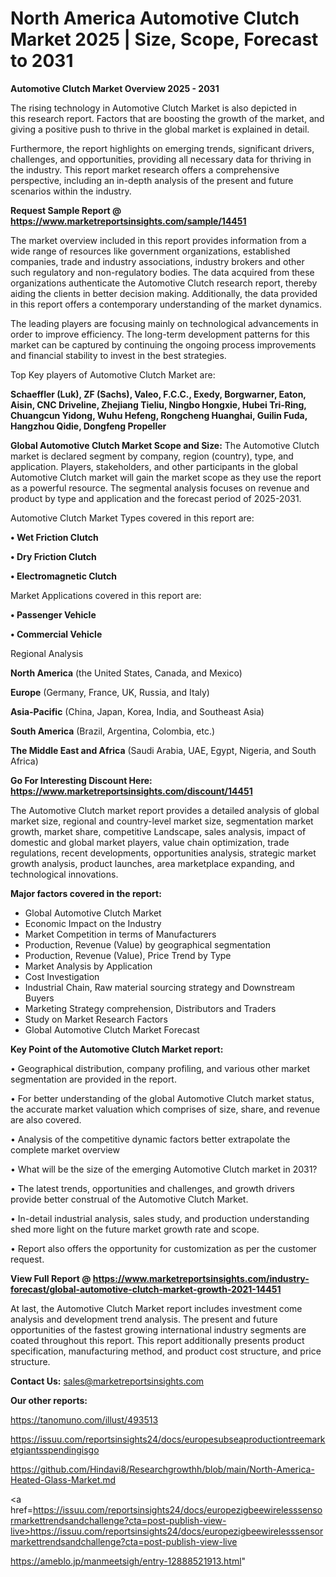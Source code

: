 # North America Automotive Clutch Market 2025 | Size, Scope, Forecast to 2031

<Strong> Automotive Clutch Market Overview 2025 - 2031</strong>

The rising technology in Automotive Clutch Market is also depicted in this research report. Factors that are boosting the growth of the market, and giving a positive push to thrive in the global market is explained in detail.

Furthermore, the report highlights on emerging trends, significant drivers, challenges, and opportunities, providing all necessary data for thriving in the industry. This report market research offers a comprehensive perspective, including an in-depth analysis of the present and future scenarios within the industry.

<strong>Request Sample Report @ <a href=https://www.marketreportsinsights.com/sample/14451>https://www.marketreportsinsights.com/sample/14451</a></strong>

The market overview included in this report provides information from a wide range of resources like government organizations, established companies, trade and industry associations, industry brokers and other such regulatory and non-regulatory bodies. The data acquired from these organizations authenticate the Automotive Clutch research report, thereby aiding the clients in better decision making. Additionally, the data provided in this report offers a contemporary understanding of the market dynamics.

The leading players are focusing mainly on technological advancements in order to improve efficiency. The long-term development patterns for this market can be captured by continuing the ongoing process improvements and financial stability to invest in the best strategies.

Top Key players of Automotive Clutch Market are:

<strong>Schaeffler (Luk), ZF (Sachs), Valeo, F.C.C., Exedy, Borgwarner, Eaton, Aisin, CNC Driveline, Zhejiang Tieliu, Ningbo Hongxie, Hubei Tri-Ring, Chuangcun Yidong, Wuhu Hefeng, Rongcheng Huanghai, Guilin Fuda, Hangzhou Qidie, Dongfeng Propeller</strong>

<strong><b>Global Automotive Clutch Market Scope and Size:</b></strong>
The Automotive Clutch market is declared segment by company, region (country), type, and application. Players, stakeholders, and other participants in the global Automotive Clutch market will gain the market scope as they use the report as a powerful resource. The segmental analysis focuses on revenue and product by type and application and the forecast period of 2025-2031.

Automotive Clutch Market Types covered in this report are:

<strong>• Wet Friction Clutch

• Dry Friction Clutch

• Electromagnetic Clutch</strong>

Market Applications covered in this report are:

<strong>• Passenger Vehicle

• Commercial Vehicle</strong> 

Regional Analysis

<strong>North America</strong> (the United States, Canada, and Mexico)

<strong>Europe</strong> (Germany, France, UK, Russia, and Italy)

<strong>Asia-Pacific</strong> (China, Japan, Korea, India, and Southeast Asia)

<strong>South America</strong> (Brazil, Argentina, Colombia, etc.)

<strong>The Middle East and Africa</strong> (Saudi Arabia, UAE, Egypt, Nigeria, and South Africa)

<strong>Go For Interesting Discount Here: <a href=https://www.marketreportsinsights.com/discount/14451>https://www.marketreportsinsights.com/discount/14451</a></strong>

The Automotive Clutch market report provides a detailed analysis of global market size, regional and country-level market size, segmentation market growth, market share, competitive Landscape, sales analysis, impact of domestic and global market players, value chain optimization, trade regulations, recent developments, opportunities analysis, strategic market growth analysis, product launches, area marketplace expanding, and technological innovations.

<strong><b>Major factors covered in the report:</b></strong>
<ul>
  <li>Global Automotive Clutch Market </li>
  <li>Economic Impact on the Industry</li>
  <li>Market Competition in terms of Manufacturers</li>
  <li>Production, Revenue (Value) by geographical segmentation</li>
  <li>Production, Revenue (Value), Price Trend by Type</li>
  <li>Market Analysis by Application</li>
  <li>Cost Investigation</li>
  <li>Industrial Chain, Raw material sourcing strategy and Downstream Buyers</li>
  <li>Marketing Strategy comprehension, Distributors and Traders</li>
  <li>Study on Market Research Factors</li>
  <li>Global Automotive Clutch Market Forecast</li>
</ul>

<strong><b>Key Point of the Automotive Clutch Market report:</b></strong>

• Geographical distribution, company profiling, and various other market segmentation are provided in the report.

• For better understanding of the global Automotive Clutch market status, the accurate market valuation which comprises of size, share, and revenue are also covered.

• Analysis of the competitive dynamic factors better extrapolate the complete market overview

• What will be the size of the emerging Automotive Clutch market in 2031?

• The latest trends, opportunities and challenges, and growth drivers provide better construal of the Automotive Clutch Market.

• In-detail industrial analysis, sales study, and production understanding shed more light on the future market growth rate and scope.

• Report also offers the opportunity for customization as per the customer request.

<strong><b>View Full Report @ <a href=https://www.marketreportsinsights.com/industry-forecast/global-automotive-clutch-market-growth-2021-14451>https://www.marketreportsinsights.com/industry-forecast/global-automotive-clutch-market-growth-2021-14451</a></b></strong>


At last, the Automotive Clutch Market report includes investment come analysis and development trend analysis. The present and future opportunities of the fastest growing international industry segments are coated throughout this report. This report additionally presents product specification, manufacturing method, and product cost structure, and price structure.

<strong>Contact Us:</strong>
sales@marketreportsinsights.com

<strong>Our other reports:</strong>

<a href=https://tanomuno.com/illust/493513>https://tanomuno.com/illust/493513</a>

<a href=https://issuu.com/reportsinsights24/docs/europesubseaproductiontreemarketgiantsspendingisgo>https://issuu.com/reportsinsights24/docs/europesubseaproductiontreemarketgiantsspendingisgo</a>

<a href=https://github.com/Hindavi8/Researchgrowthh/blob/main/North-America-Heated-Glass-Market.md>https://github.com/Hindavi8/Researchgrowthh/blob/main/North-America-Heated-Glass-Market.md</a>

<a href=https://issuu.com/reportsinsights24/docs/europezigbeewirelesssensormarkettrendsandchallenge?cta=post-publish-view-live>https://issuu.com/reportsinsights24/docs/europezigbeewirelesssensormarkettrendsandchallenge?cta=post-publish-view-live</a>

<a href=https://ameblo.jp/manmeetsigh/entry-12888521913.html>https://ameblo.jp/manmeetsigh/entry-12888521913.html</a>"

